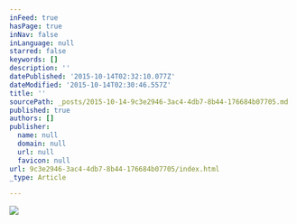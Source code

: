 ```yaml
---
inFeed: true
hasPage: true
inNav: false
inLanguage: null
starred: false
keywords: []
description: ''
datePublished: '2015-10-14T02:32:10.077Z'
dateModified: '2015-10-14T02:30:46.557Z'
title: ''
sourcePath: _posts/2015-10-14-9c3e2946-3ac4-4db7-8b44-176684b07705.md
published: true
authors: []
publisher:
  name: null
  domain: null
  url: null
  favicon: null
url: 9c3e2946-3ac4-4db7-8b44-176684b07705/index.html
_type: Article

---
```

![](https://the-grid-user-content.s3-us-west-2.amazonaws.com/813318fd-2dfb-4530-92c0-46436eaf6a41.png)